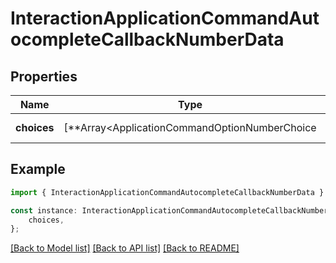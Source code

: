 # InteractionApplicationCommandAutocompleteCallbackNumberData


## Properties

Name | Type | Description | Notes
------------ | ------------- | ------------- | -------------
**choices** | [**Array&lt;ApplicationCommandOptionNumberChoice | null&gt;**](ApplicationCommandOptionNumberChoice.md) |  | [optional] [default to undefined]

## Example

```typescript
import { InteractionApplicationCommandAutocompleteCallbackNumberData } from 'dc_rest';

const instance: InteractionApplicationCommandAutocompleteCallbackNumberData = {
    choices,
};
```

[[Back to Model list]](../README.md#documentation-for-models) [[Back to API list]](../README.md#documentation-for-api-endpoints) [[Back to README]](../README.md)

